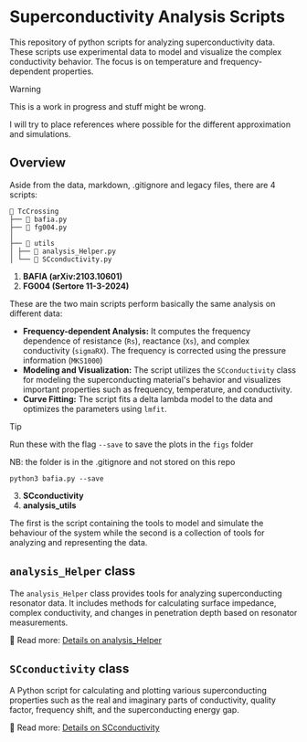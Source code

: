 # Superconductivity Analysis Scripts

This repository of python scripts for analyzing superconductivity data.
These scripts use experimental data to model and visualize the complex conductivity behavior.
The focus is on temperature and frequency-dependent properties.

> [!WARNING]
>
> This is a work in progress and stuff might be wrong. 
>
> I will try to place references where possible for the different approximation and simulations.

## Overview

Aside from the data, markdown, .gitignore and legacy files, there are 4 scripts:

```
📁 TcCrossing
├── 🐍 bafia.py
├── 🐍 fg004.py
│
├── 📁 utils
│ ├── 🐍 analysis_Helper.py
│ └── 🐍 SCconductivity.py
```

1. **BAFIA (arXiv:2103.10601)**  
2. **FG004 (Sertore 11-3-2024)**

These are the two main scripts perform basically the same analysis on different data:

- **Frequency-dependent Analysis:** It computes the frequency dependence of resistance (`Rs`), reactance (`Xs`), and complex conductivity (`sigmaRX`). The frequency is corrected using the pressure information (`MKS1000`)
- **Modeling and Visualization:** The script utilizes the `SCconductivity` class for modeling the superconducting material's behavior and visualizes important properties such as frequency, temperature, and conductivity.
- **Curve Fitting:** The script fits a delta lambda model to the data and optimizes the parameters using `lmfit`.

> [!TIP]
> Run these with the flag `--save` to save the plots in the `figs` folder
>
> NB: the folder is in the .gitignore and not stored on this repo
> ```
> python3 bafia.py --save
> ```

3. **SCconductivity**
4. **analysis_utils**

The first is the script containing the tools to model and simulate the behaviour of the system while the second is a collection of tools for analyzing and representing the data.

## `analysis_Helper` class

The `analysis_Helper` class provides tools for analyzing superconducting resonator data. 
It includes methods for calculating surface impedance, complex conductivity, and changes in penetration depth based on resonator measurements.

📖 Read more: [Details on analysis_Helper](docs/analysis_Helper.md)


## `SCconductivity` class

A Python script for calculating and plotting various superconducting properties such as the real and imaginary parts of conductivity, quality factor, frequency shift, and the superconducting energy gap.

📖 Read more: [Details on SCconductivity](docs/SCconductivity.md)